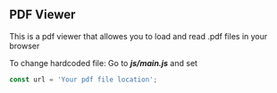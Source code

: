 ## PDF Viewer

This is a pdf viewer that allowes you to load and read .pdf files in your browser

To change hardcoded file: Go to **_js/main.js_** and set

```javascript
const url = 'Your pdf file location';
```
